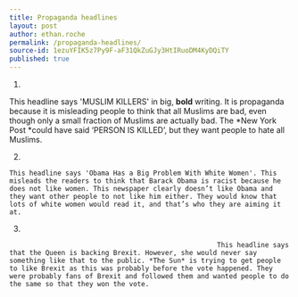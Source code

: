 ```yaml
---
title: Propaganda headlines
layout: post
author: ethan.roche
permalink: /propaganda-headlines/
source-id: 1ezuYFIK5z7Py9F-aF31QkZuGJy3HtIRuoDM4KyDQiTY
published: true
---
```

1.	                                         		

This headline says 'MUSLIM KILLERS' in big, **bold** writing. It is propaganda because it is misleading people to think that all Muslims are bad, even though only a small fraction of Muslims are actually bad. The *New York Post  *could have said ‘PERSON IS KILLED’, but they want people to hate all Muslims.

2. 

	This headline says 'Obama Has a Big Problem With White Women'. This misleads the readers to think that Barack Obama is racist because he does not like women. This newspaper clearly doesn’t like Obama and they want other people to not like him either. They would know that lots of white women would read it, and that’s who they are aiming it at.

3.   

                                                      	This headline says that the Queen is backing Brexit. However, she would never say something like that to the public. *The Sun* is trying to get people to like Brexit as this was probably before the vote happened. They were probably fans of Brexit and followed them and wanted people to do the same so that they won the vote.

